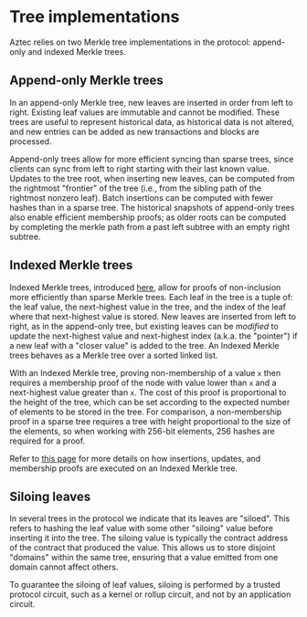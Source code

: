 # Tree implementations

Aztec relies on two Merkle tree implementations in the protocol: append-only and indexed Merkle trees.

## Append-only Merkle trees

In an append-only Merkle tree, new leaves are inserted in order from left to right. Existing leaf values are immutable and cannot be modified. These trees are useful to represent historical data, as historical data is not altered, and new entries can be added as new transactions and blocks are processed.

Append-only trees allow for more efficient syncing than sparse trees, since clients can sync from left to right starting with their last known value. Updates to the tree root, when inserting new leaves, can be computed from the rightmost "frontier" of the tree (i.e., from the sibling path of the rightmost nonzero leaf). Batch insertions can be computed with fewer hashes than in a sparse tree. The historical snapshots of append-only trees also enable efficient membership proofs; as older roots can be computed by completing the merkle path from a past left subtree with an empty right subtree.

## Indexed Merkle trees

Indexed Merkle trees, introduced [here](https://eprint.iacr.org/2021/1263.pdf), allow for proofs of non-inclusion more efficiently than sparse Merkle trees. Each leaf in the tree is a tuple of: the leaf value, the next-highest value in the tree, and the index of the leaf where that next-highest value is stored. New leaves are inserted from left to right, as in the append-only tree, but existing leaves can be _modified_ to update the next-highest value and next-highest index (a.k.a. the "pointer") if a new leaf with a "closer value" is added to the tree. An Indexed Merkle trees behaves as a Merkle tree over a sorted linked list.

With an Indexed Merkle tree, proving non-membership of a value `x` then requires a membership proof of the node with value lower than `x` and a next-highest value greater than `x`. The cost of this proof is proportional to the height of the tree, which can be set according to the expected number of elements to be stored in the tree. For comparison, a non-membership proof in a sparse tree requires a tree with height proportional to the size of the elements, so when working with 256-bit elements, 256 hashes are required for a proof.

Refer to [this page](https://docs.aztec.network/concepts/advanced/data_structures/indexed_merkle_tree) for more details on how insertions, updates, and membership proofs are executed on an Indexed Merkle tree.

<!-- Q: should we embed the diagrams and pseudocode here, instead of linking? -->

## Siloing leaves

In several trees in the protocol we indicate that its leaves are "siloed". This refers to hashing the leaf value with some other "siloing" value before inserting it into the tree. The siloing value is typically the contract address of the contract that produced the value. This allows us to store disjoint "domains" within the same tree, ensuring that a value emitted from one domain cannot affect others.

To guarantee the siloing of leaf values, siloing is performed by a trusted protocol circuit, such as a kernel or rollup circuit, and not by an application circuit.

